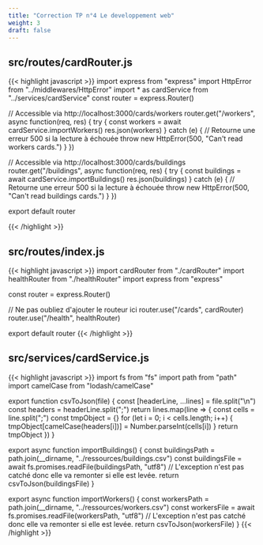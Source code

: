 ```yaml
---
title: "Correction TP n°4 Le developpement web"
weight: 3
draft: false
---
```


## src/routes/cardRouter.js

{{< highlight javascript >}}
import express from "express"
import HttpError from "../middlewares/HttpError"
import * as cardService from "../services/cardService"
const router = express.Router()

// Accessible via http://localhost:3000/cards/workers
router.get("/workers", async function(req, res) {
  try {
    const workers = await cardService.importWorkers()
    res.json(workers)
  } catch (e) {
    // Retourne une erreur 500 si la lecture à échouée
    throw new HttpError(500, "Can't read workers cards.")
  }
})

// Accessible via http://localhost:3000/cards/buildings
router.get("/buildings", async function(req, res) {
  try {
    const buildings = await cardService.importBuildings()
    res.json(buildings)
  } catch (e) {
    // Retourne une erreur 500 si la lecture à échouée
    throw new HttpError(500, "Can't read buildings cards.")
  }
})

export default router

{{< /highlight >}}

## src/routes/index.js

{{< highlight javascript >}}
import cardRouter from "./cardRouter"
import healthRouter from "./healthRouter"
import express from "express"

const router = express.Router()

// Ne pas oubliez d'ajouter le routeur ici
router.use("/cards", cardRouter)
router.use("/health", healthRouter)

export default router
{{< /highlight >}}

## src/services/cardService.js

{{< highlight javascript >}}
import fs from "fs"
import path from "path"
import camelCase from "lodash/camelCase"

export function csvToJson(file) {
  const [headerLine, ...lines] = file.split("\n")
  const headers = headerLine.split(";")
  return lines.map(line => {
    const cells = line.split(";")
    const tmpObject = {}
    for (let i = 0; i < cells.length; i++) {
      tmpObject[camelCase(headers[i])] = Number.parseInt(cells[i])
    }
    return tmpObject
  })
}

export async function importBuildings() {
  const buildingsPath = path.join(__dirname, "../ressources/buildings.csv")
  const buildingsFile = await fs.promises.readFile(buildingsPath, "utf8")
  // L'exception n'est pas catché donc elle va remonter si elle est levée.
  return csvToJson(buildingsFile)
}

export async function importWorkers() {
  const workersPath = path.join(__dirname, "../ressources/workers.csv")
  const workersFile = await fs.promises.readFile(workersPath, "utf8")
  // L'exception n'est pas catché donc elle va remonter si elle est levée.
  return csvToJson(workersFile)
}
{{< /highlight >}}
